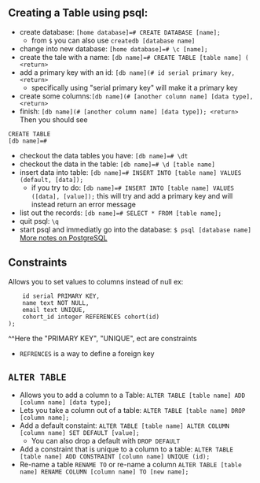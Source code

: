 ## Creating a Table using psql:
* create database: `[home database]=# CREATE DATABASE [name];`
    - from `$` you can also use `createdb [database name]`
* change into new database: `[home database]=# \c [name];`
* create the tale with a name: `[db name]=# CREATE TABLE [table name] ( <return>`
* add a primary key with an id: `[db name](# id serial primary key, <return>`
    - specifically using "serial primary key" will make it a primary key
* create some columns:`[db name](# [another column name] [data type], <return>`
* finish: `[db name](# [another column name] [data type]); <return>`
Then you should see
```
CREATE TABLE
[db name]=#
```
* checkout the data tables you have: `[db name]=# \dt`
* checkout the data in the table: `[db name]=# \d [table name]`
* insert data into table: `[db name]=# INSERT INTO [table name] VALUES (default, [data]);`
    - if you try to do: `[db name]=# INSERT INTO [table name] VALUES ([data], [value]);`
    this will try and add a primary key and will instead return an error message
* list out the records: `[db name]=# SELECT * FROM [table name];`
* quit psql: `\q`
* start psql and immediatly go into the database: `$ psql [database name]`
[More notes on PostgreSQL](https://docs.google.com/presentation/d/167DPjLdsCqT0x-ysgWOjn7q4Y-9AcDHcO9wGPY7bgb4/edit#slide=id.gd7ac0ef0a_0_8)

## Constraints
Allows you to set values to columns instead of null
ex:
```CREATE TABLE student (
    id serial PRIMARY KEY,
    name text NOT NULL,
    email text UNIQUE,
    cohort_id integer REFERENCES cohort(id)
);
```
^^Here the "PRIMARY KEY", "UNIQUE", ect are constraints
* `REFRENCES` is a way to define a foreign key


## `ALTER TABLE`
* Allows you to add a column to a Table: `ALTER TABLE [table name] ADD [column name] [data type];`
* Lets you take a column out of a table: `ALTER TABLE [table name] DROP [column name];`
* Add a default constaint: `ALTER TABLE [table name] ALTER COLUMN [column name] SET DEFAULT [value];`
    - You can also drop a default with `DROP DEFAULT`
* Add a constraint that is unique to a column to a table: `ALTER TABLE [table name] ADD CONSTRAINT [column name] UNIQUE (id);` 
* Re-name a table `RENAME TO` or re-name a column `ALTER TABLE [table name] RENAME COLUMN [column name] TO [new name];`
